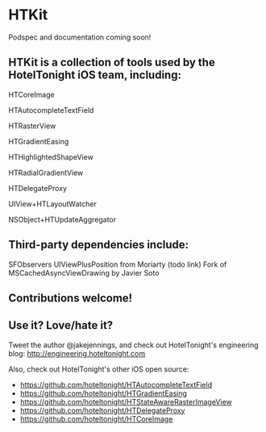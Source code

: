 HTKit
=====

Podspec and documentation coming soon!

## HTKit is a collection of tools used by the HotelTonight iOS team, including:

HTCoreImage

HTAutocompleteTextField

HTRasterView

HTGradientEasing

HTHighlightedShapeView

HTRadialGradientView

HTDelegateProxy

UIView+HTLayoutWatcher

NSObject+HTUpdateAggregator

## Third-party dependencies include:

SFObservers
UIViewPlusPosition from Moriarty (todo link)
Fork of MSCachedAsyncViewDrawing by Javier Soto

## Contributions welcome!

## Use it? Love/hate it?

Tweet the author @jakejennings, and check out HotelTonight's engineering blog: http://engineering.hoteltonight.com

Also, check out HotelTonight's other iOS open source:
* https://github.com/hoteltonight/HTAutocompleteTextField
* https://github.com/hoteltonight/HTGradientEasing
* https://github.com/hoteltonight/HTStateAwareRasterImageView
* https://github.com/hoteltonight/HTDelegateProxy
* https://github.com/hoteltonight/HTCoreImage
